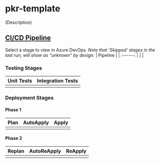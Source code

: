 # pkr-template
(Description)
## [CI/CD Pipeline](link_to_pipeline)
Select a stage to view in Azure DevOps. *Note that 'Skipped' stages in the last run, will show as "unknown" by design.*
| Pipeline |
| :------: |
|          |
### Testing Stages
| Unit Tests | Integration Tests |
| :--------: | :---------------: |
|            |                   |
### Deployment Stages
#### Phase 1
| Plan  | AutoApply | Apply |
| :---: | :-------: | :---: |
|       |           |       |
#### Phase 2
| Replan | AutoReApply | ReApply |
| :----: | :---------: | :-----: |
|        |             |         |